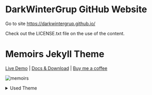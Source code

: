 # DarkWinterGrup GitHub Website
Go to site https://darkwintergrup.github.io/

Check out the LICENSE.txt file on the use of the content.

# Memoirs Jekyll Theme
[Live Demo](https://wowthemesnet.github.io/jekyll-theme-memoirs/) | [Docs & Download](https://bootstrapstarter.com/bootstrap-templates/jekyll-theme-memoirs/) |  [Buy me a coffee](https://www.wowthemes.net/donate/)

![memoirs](https://bootstrapstarter.com/assets/img/themes/memoirs-jekyll.jpg)


<details>
<summary> Used Theme </summary>
:tv: [Memoirs Jekyll Theme](https://wowthemesnet.github.io/jekyll-theme-memoirs/)
</details>